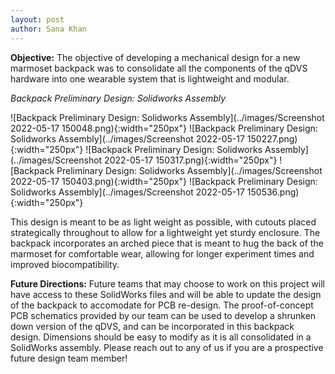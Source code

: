```yaml
---
layout: post
author: Sana Khan
---
```


**Objective:** 
The objective of developing a mechanical design for a new marmoset backpack was to consolidate all the components of the qDVS hardware into one wearable system that is lightweight and modular. 

_Backpack Preliminary Design: Solidworks Assembly_

![Backpack Preliminary Design: Solidworks Assembly](../images/Screenshot 2022-05-17 150048.png){:width="250px"} ![Backpack Preliminary Design: Solidworks Assembly](../images/Screenshot 2022-05-17 150227.png){:width="250px"}
![Backpack Preliminary Design: Solidworks Assembly](../images/Screenshot 2022-05-17 150317.png){:width="250px"} ![Backpack Preliminary Design: Solidworks Assembly](../images/Screenshot 2022-05-17 150403.png){:width="250px"}
![Backpack Preliminary Design: Solidworks Assembly](../images/Screenshot 2022-05-17 150536.png){:width="250px"}

This design is meant to be as light weight as possible, with cutouts placed strategically throughout to allow for a lightweight yet sturdy enclosure. The backpack incorporates an arched piece that is meant to hug the back of the marmoset for comfortable wear, allowing for longer experiment times and improved biocompatibility. 

**Future Directions:**
Future teams that may choose to work on this project will have access to these SolidWorks files and will be able to update the design of the backpack to accomodate for PCB re-design. The proof-of-concept PCB schematics provided by our team can be used to develop a shrunken down version of the qDVS, and can be incorporated in this backpack design. Dimensions should be easy to modify as it is all consolidated in a SolidWorks assembly. Please reach out to any of us if you are a prospective future design team member!


